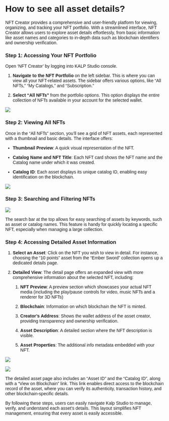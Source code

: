 <style>  body { font-family: "Source Sans 3", sans-serif!important; }</style>
<link href="https://fonts.googleapis.com/css2?family=Source+Sans+3:ital,wght@0,200..900;1,200..900&display=swap" rel="stylesheet">    
<link rel="stylesheet" href="https://fonts.googleapis.com/icon?family=Material+Icons">

# How to see all asset details?

NFT Creator provides a comprehensive and user-friendly platform for viewing, organizing, and tracking your NFT portfolio. With a streamlined interface, NFT Creator allows users to explore asset details effortlessly, from basic information like asset names and categories to in-depth data such as blockchain identifiers and ownership verification.

### **Step 1: Accessing Your NFT Portfolio**

Open ‘NFT Creator’ by logging into KALP Studio console.

1.  **Navigate to the NFT Portfolio** on the left sidebar. This is where you can view all your NFT-related assets. The sidebar offers various options, like “All NFTs,” “My Catalogs,” and “Subscription.”
    
2.  **Select “All NFTs”** from the portfolio options. This option displays the entire collection of NFTs available in your account for the selected wallet.
    

![](https://doc-images-kalp-studio.s3.ap-south-1.amazonaws.com/NFT+Creator+Articles+STG/asset+details/ad1.png)

### **Step 2: Viewing All NFTs**

Once in the “All NFTs” section, you’ll see a grid of NFT assets, each represented with a thumbnail and basic details. The interface offers:

-   **Thumbnail Preview**: A quick visual representation of the NFT.
    
-   **Catalog Name and NFT Title**: Each NFT card shows the NFT name and the Catalog name under which it was created.
    
-   **Catalog ID**: Each asset displays its unique catalog ID, enabling easy identification on the blockchain.
    

![](https://doc-images-kalp-studio.s3.ap-south-1.amazonaws.com/NFT+Creator+Articles+STG/asset+details/ad2.png)

### **Step 3: Searching and Filtering NFTs**


![](https://doc-images-kalp-studio.s3.ap-south-1.amazonaws.com/NFT+Creator+Articles+STG/asset+details/ad3.png)

The search bar at the top allows for easy searching of assets by keywords, such as asset or catalog names. This feature is handy for quickly locating a specific NFT, especially when managing a large collection.

### **Step 4: Accessing Detailed Asset Information**

1.  **Select an Asset**: Click on the NFT you wish to view in detail. For instance, choosing the “10 points” asset from the “Ember Sword” collection opens up a dedicated details page.
    
2.  **Detailed View**: The detail page offers an expanded view with more comprehensive information about the selected NFT, including:
    
    1.  **NFT Preview**: A preview section which showcases your actual NFT media (including the play/pause controls for video, music NFTs and a renderer for 3D NFTs)
        
    2.  **Blockchain**: Information on which blockchain the NFT is minted.
        
    3.  **Creator’s Address**: Shows the wallet address of the asset creator, providing transparency and ownership verification.
        
    4.  **Asset Description**: A detailed section where the NFT description is visible.
        
    5.  **Asset Properties**: The additional info metadata embedded with your NFT.
        



![](https://doc-images-kalp-studio.s3.ap-south-1.amazonaws.com/NFT+Creator+Articles+STG/asset+details/ad4.png)


![](https://doc-images-kalp-studio.s3.ap-south-1.amazonaws.com/NFT+Creator+Articles+STG/asset+details/ad5.png)



The detailed asset page also includes an “Asset ID” and the “Catalog ID”, along with a “View on Blockchain” link. This link enables direct access to the blockchain record of the asset, where you can verify its authenticity, transaction history, and other blockchain-specific details.

By following these steps, users can easily navigate Kalp Studio to manage, verify, and understand each asset’s details. This layout simplifies NFT management, ensuring that every asset is easily accessible.